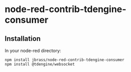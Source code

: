 # node-red-contrib-tdengine-consumer

## Installation

In your node-red directory:

```
npm install jbrass/node-red-contrib-tdengine-consumer
npm install @tdengine/websocket

